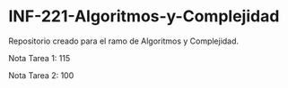 # INF-221-Algoritmos-y-Complejidad
Repositorio creado para el ramo de Algoritmos y Complejidad.

Nota Tarea 1: 115

Nota Tarea 2: 100
